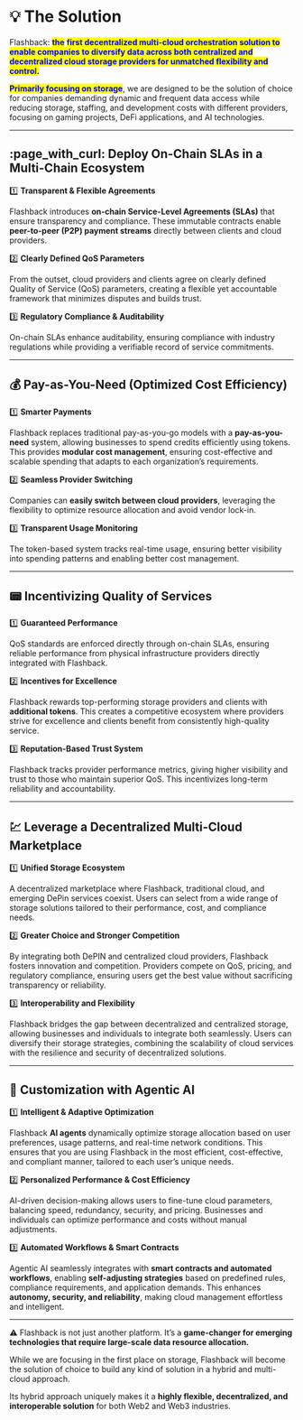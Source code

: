 # 💡 The Solution

Flashback: <mark style="color:blue;">**the**</mark> <mark style="color:blue;">**first decentralized multi-cloud orchestration solution to enable companies to diversify data across both centralized and decentralized cloud storage providers for unmatched flexibility and control.**</mark>

<mark style="color:blue;">**Primarily focusing on storage**</mark>, we are designed to be the solution of choice for companies demanding dynamic and frequent data access while reducing storage, staffing, and development costs with different providers, focusing on gaming projects, DeFi applications, and AI technologies.

***

## :page\_with\_curl: **Deploy On-Chain** SLAs **in a Multi-Chain Ecosystem**

:one: **Transparent & Flexible Agreements**

Flashback introduces **on-chain Service-Level Agreements (SLAs)** that ensure transparency and compliance. These immutable contracts enable **peer-to-peer (P2P) payment streams** directly between clients and cloud providers.

:two: **Clearly Defined QoS Parameters**

From the outset, cloud providers and clients agree on clearly defined Quality of Service (QoS) parameters, creating a flexible yet accountable framework that minimizes disputes and builds trust.

:three: **Regulatory Compliance & Auditability**

On-chain SLAs enhance auditability, ensuring compliance with industry regulations while providing a verifiable record of service commitments.

***

## :moneybag: **Pay-as-You-Need (**&#x4F;ptimized Cost Efficiency)

:one: **Smarter Payments**

Flashback replaces traditional pay-as-you-go models with a **pay-as-you-need** system, allowing businesses to spend credits efficiently using tokens. This provides **modular cost management**, ensuring cost-effective and scalable spending that adapts to each organization’s requirements.

:two: **Seamless Provider Switching**

Companies can **easily switch between cloud providers**, leveraging the flexibility to optimize resource allocation and avoid vendor lock-in.

:three: **Transparent Usage Monitoring**

The token-based system tracks real-time usage, ensuring better visibility into spending patterns and enabling better cost management.

***

## :pager: Incentivizing Quality of Services

:one: **Guaranteed Performance**

QoS standards are enforced directly through on-chain SLAs, ensuring reliable performance from physical infrastructure providers directly integrated with Flashback.

:two: **Incentives for Excellence**

Flashback rewards top-performing storage providers and clients with **additional tokens**. This creates a competitive ecosystem where providers strive for excellence and clients benefit from consistently high-quality service.

:three: **Reputation-Based Trust System**

Flashback tracks provider performance metrics, giving higher visibility and trust to those who maintain superior QoS. This incentivizes long-term reliability and accountability.

***

## :chart: **Leverage a Decentralized Multi-Cloud** Marketplace

:one: **Unified Storage Ecosystem**

A decentralized marketplace where Flashback, traditional cloud, and emerging DePin services coexist. Users can select from a wide range of storage solutions tailored to their performance, cost, and compliance needs.

:two: **Greater Choice and Stronger Competition**

By integrating both DePIN and centralized cloud providers, Flashback fosters innovation and competition. Providers compete on QoS, pricing, and regulatory compliance, ensuring users get the best value without sacrificing transparency or reliability.

:three: **Interoperability and Flexibility**

Flashback bridges the gap between decentralized and centralized storage, allowing businesses and individuals to integrate both seamlessly. Users can diversify their storage strategies, combining the scalability of cloud services with the resilience and security of decentralized solutions.

***

## :robot: **Customization with Agentic AI**

:one: **Intelligent & Adaptive Optimization**

Flashback **AI agents** dynamically optimize storage allocation based on user preferences, usage patterns, and real-time network conditions. This ensures that you are using Flashback in the most efficient, cost-effective, and compliant manner, tailored to each user’s unique needs.

:two:  **Personalized Performance & Cost Efficiency**

AI-driven decision-making allows users to fine-tune cloud parameters, balancing speed, redundancy, security, and pricing. Businesses and individuals can optimize performance and costs without manual adjustments.

:three: **Automated Workflows & Smart Contracts**

Agentic AI seamlessly integrates with **smart contracts and automated workflows**, enabling **self-adjusting strategies** based on predefined rules, compliance requirements, and application demands. This enhances **autonomy, security, and reliability**, making cloud management effortless and intelligent.

***

:warning: Flashback is not just another platform. It’s a **game-changer for emerging technologies that require large-scale data resource allocation.**

While we are focusing in the first place on storage, Flashback will become the solution of choice to build any kind of solution in a hybrid and multi-cloud approach.

Its hybrid approach uniquely makes it a **highly flexible, decentralized, and interoperable solution** for both Web2 and Web3 industries.
